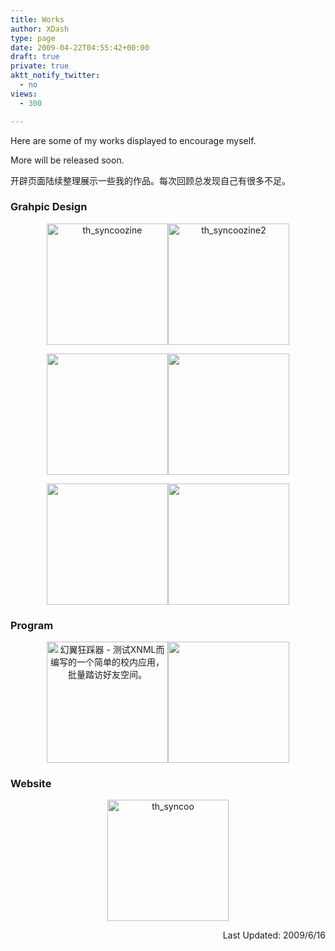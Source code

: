 ```yaml
---
title: Works
author: XDash
type: page
date: 2009-04-22T04:55:42+00:00
draft: true
private: true
aktt_notify_twitter:
  - no
views:
  - 300

---
```

Here are some of my works displayed to encourage myself.

More will be released soon.

开辟页面陆续整理展示一些我的作品。每次回顾总发现自己有很多不足。

### **Grahpic Design**

<p style="text-align: center;">
  <a title="同步志——平面设计" href="http://www.fanbing.net/syncoo-graphic-design-work.html" target="_blank"><img loading="lazy" decoding="async" class="alignnone size-full wp-image-774" title="th_syncoozine" src="http://www.fanbing.net/wp-content/uploads/2009/04/th_syncoozine.jpg" alt="th_syncoozine" width="194" height="194" srcset="http://xdash.one/wp-content/uploads/2009/04/th_syncoozine.jpg 194w, http://xdash.one/wp-content/uploads/2009/04/th_syncoozine-150x150.jpg 150w" sizes="(max-width: 194px) 100vw, 194px" /></a><a title="同步志——平面设计" href="http://www.fanbing.net/syncoo-graphic-design-work.html" target="_blank"><img loading="lazy" decoding="async" class="alignnone size-full wp-image-775" title="th_syncoozine2" src="http://www.fanbing.net/wp-content/uploads/2009/04/th_syncoozine2.jpg" alt="th_syncoozine2" width="194" height="194" srcset="http://xdash.one/wp-content/uploads/2009/04/th_syncoozine2.jpg 194w, http://xdash.one/wp-content/uploads/2009/04/th_syncoozine2-150x150.jpg 150w" sizes="(max-width: 194px) 100vw, 194px" /></a>
</p>

<p style="text-align: center;">
  <a title="英雄救美 - 书籍版面设计整体效果图。" href="http://picasaweb.google.com/fanbingx/Work#5287360073551204178" target="_blank"><img loading="lazy" decoding="async" class=" alignnone" src="http://www.fanbing.net/work/th_save.jpg" alt="" width="194" height="194" /></a><a title="英雄救美 - 书籍版面设计内页。" href="http://picasaweb.google.com/fanbingx/Work#5287362411049012722" target="_blank"><img loading="lazy" decoding="async" src="http://www.fanbing.net/work/th_iron.jpg" alt="" width="194" height="194" /></a>
</p>

<p style="text-align: center;">
  <a title="设计学院院庆五十周年贺图之一。" href="http://picasaweb.google.com/fanbingx/Work#5325925435810018466" target="_blank"><img loading="lazy" decoding="async" src="http://www.fanbing.net/work/th_50th.jpg" alt="" width="194" height="194" /></a><a title="设计学院院庆五十周年贺图之二。" href="http://picasaweb.google.com/fanbingx/Work#5325925777118857890" target="_blank"><img loading="lazy" decoding="async" src="http://www.fanbing.net/work/th_50th2.jpg" alt="" width="194" height="194" /></a>
</p>

### **Program**

<p style="text-align: center;">
  <a title="幻翼狂踩器 - 测试XNML而编写的一个简单的校内应用，批量踏访好友空间。" href="http://apps.xiaonei.com/footgogo?origin=103" target="_blank"><img loading="lazy" decoding="async" src="http://www.fanbing.net/work/th_cai.jpg" alt="幻翼狂踩器 - 测试XNML而编写的一个简单的校内应用，批量踏访好友空间。" width="194" height="194" /></a><a title="酷键2 - 高中时候写的鼠标键盘增强工具。曾被《网友世界》《大众软件》介绍和收录。" href="http://www.onlinedown.net/soft/36853.htm" target="_blank"><img loading="lazy" decoding="async" src="http://www.fanbing.net/work/th_coolkey.jpg" alt="" width="194" height="194" /></a>
</p>

### **Website**

<p style="text-align: center;">
  <a title="同步控 www.syncoo.com" href="http://www.syncoo.com" target="_blank"><img loading="lazy" decoding="async" class="alignnone size-full wp-image-777" title="th_syncoo" src="http://www.fanbing.net/wp-content/uploads/2009/04/th_syncoo.jpg" alt="th_syncoo" width="194" height="194" srcset="http://xdash.one/wp-content/uploads/2009/04/th_syncoo.jpg 194w, http://xdash.one/wp-content/uploads/2009/04/th_syncoo-150x150.jpg 150w" sizes="(max-width: 194px) 100vw, 194px" /></a>
</p>

<p style="text-align: right;">
  Last Updated: 2009/6/16
</p>